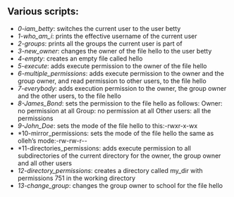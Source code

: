 ## Various scripts:
* *0-iam_betty*: 		switches the current user to the user betty
* *1-who_am_i*:			prints the effective username of the current user
* *2-groups*:			prints all the groups the current user is part of
* *3-new_owner*:		changes the owner of the file hello to the user betty	
* *4-empty*:			creates an empty file called hello
* *5-execute*:			adds execute permission to the owner of the file hello
* *6-multiple_permissions*:	adds execute permission to the owner and the group owner, and read permission to other users, to the file hello
* *7-everybody*:		adds execution permission to the owner, the group owner and the other users, to the file hello
* *8-James_Bond*:		sets the permission to the file hello as follows:
				Owner: no permission at all
				Group: no permission at all
				Other users: all the permissions
* *9-John_Doe*:			sets the mode of the file hello to this:-rwxr-x-wx
* *10-mirror_permissions:	sets the mode of the file hello the same as olleh’s mode:-rw-rw-r--
* *11-directories_permissions:	adds execute permission to all subdirectories of the current directory for the owner, the group owner and all other users
* *12-directory_permissions*:	creates a directory called my_dir with permissions 751 in the working directory
* *13-change_group*:		changes the group owner to school for the file hello
